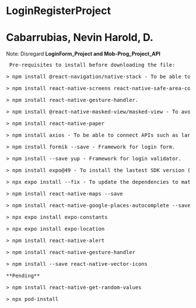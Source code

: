 # LoginRegisterProject
# Cabarrubias, Nevin Harold, D.

Note: Disregard **LoginForm_Project and Mob-Prog_Project_API** <br /> 

<pre>
 Pre-requisites to install before downloading the file:
 
> npm install @react-navigation/native-stack - To be able to navigate through pages per pressed. <br />
> npm install react-native-screens react-native-safe-area-context. <br />
> npm install react-native-gesture-handler. <br />
> npm install @react-native-masked-view/masked-view - To avoid crashing in actual application. It might run in development stage but not in an actual application. <br /> 
> npm install react-native-paper <br />
> npm install axios - To be able to connect APIs such as laravel, etc. <br />
> npm install formik --save - Framework for login form. <br />
> npm install --save yup - Framework for login validator. <br />
> npm install expo@49 - To install the lastest SDK version (49 is the example). <br />
> npx expo install --fix - To update the dependencies to match the SDK version. <br />
> npm install react-native-maps --save <br />
> npm install react-native-google-places-autocomplete --save <br />
> npx expo install expo-constants  <br />
> npx expo install expo-location  <br />
> npm install react-native-alert  <br />
> npm install react-native-gesture-handler <br />
> npm install --save react-native-vector-icons <br />
**Pending** <br />
> npm install react-native-get-random-values <br />
> npx pod-install <br />
 
</pre>


